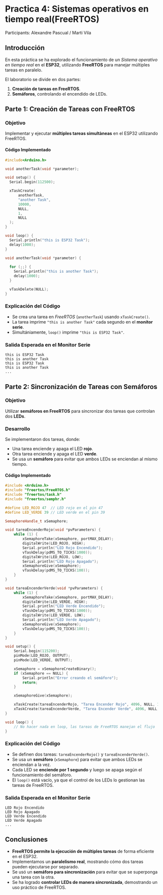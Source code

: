 # Practica 4: Sistemas operativos en tiempo real(FreeRTOS)
Participants: Alexandre Pascual / Marti Vila


## Introducción
En esta práctica se ha explorado el funcionamiento de un _Sistema operativo en tiempo real_ en el **ESP32**, utilizando **FreeRTOS** para manejar múltiples tareas en paralelo.

El laboratorio se divide en dos partes:
1. **Creación de tareas en FreeRTOS**.
2. **Semáforos**, controlando el encendido de LEDs.


## Parte 1: Creación de Tareas con FreeRTOS

### **Objetivo**
Implementar y ejecutar **múltiples tareas simultàneas** en el ESP32 utilizando FreeRTOS.

#### **Código Implementado**
```c++
#include<Arduino.h>

void anotherTask(void *parameter);

void setup() {
  Serial.begin(112500);

  xTaskCreate(
      anotherTask,     
      "another Task",  
      10000,           
      NULL,             
      1,               
      NULL              
  );
}

void loop() {
  Serial.println("this is ESP32 Task");
  delay(1000);
}

void anotherTask(void *parameter) {
  
  for (;;) {
    Serial.println("this is another Task");
    delay(1000);
  }

  vTaskDelete(NULL);
}
```

### **Explicación del Código**
- Se crea una tarea en _FreeRTOS_ (`anotherTask`) usando `xTaskCreate()`.
- La tarea imprime `"this is another Task"` cada segundo en el **monitor serie**.
- Simultániamente, `loop()` imprime `"this is ESP32 Task"`.

### **Salida Esperada en el Monitor Serie**
```
this is ESP32 Task
this is another Task
this is ESP32 Task
this is another Task
...
```

## Parte 2: Sincronización de Tareas con Semáforos

### **Objetivo**
Utilizar **semáforos en FreeRTOS** para sincronizar dos tareas que controlan dos **LEDs**.

### **Desarrollo**
Se implementaron dos tareas, donde:
- Una tarea enciende y apaga el LED **rojo**.
- Otra tarea enciende y apaga el LED **verde**.
- Se usa un **semáforo** para evitar que ambos LEDs se enciendan al mismo tiempo.

#### **Código Implementado**
```c++
#include <Arduino.h>
#include "freertos/FreeRTOS.h"
#include "freertos/task.h"
#include "freertos/semphr.h"

#define LED_ROJO 47  // LED rojo en el pin 47
#define LED_VERDE 39 // LED verde en el pin 39

SemaphoreHandle_t xSemaphore;

void tareaEncenderRojo(void *pvParameters) {
    while (1) {
        xSemaphoreTake(xSemaphore, portMAX_DELAY);
        digitalWrite(LED_ROJO, HIGH);
        Serial.println("LED Rojo Encendido");
        vTaskDelay(pdMS_TO_TICKS(1000));
        digitalWrite(LED_ROJO, LOW);
        Serial.println("LED Rojo Apagado");
        xSemaphoreGive(xSemaphore);
        vTaskDelay(pdMS_TO_TICKS(100));
    }
}

void tareaEncenderVerde(void *pvParameters) {
    while (1) {
        xSemaphoreTake(xSemaphore, portMAX_DELAY);
        digitalWrite(LED_VERDE, HIGH);
        Serial.println("LED Verde Encendido");
        vTaskDelay(pdMS_TO_TICKS(1000));
        digitalWrite(LED_VERDE, LOW);
        Serial.println("LED Verde Apagado");
        xSemaphoreGive(xSemaphore);
        vTaskDelay(pdMS_TO_TICKS(100));
    }
}

void setup() {
    Serial.begin(115200);
    pinMode(LED_ROJO, OUTPUT);
    pinMode(LED_VERDE, OUTPUT);

    xSemaphore = xSemaphoreCreateBinary();
    if (xSemaphore == NULL) {
        Serial.println("Error creando el semáforo");
        return;
    }

    xSemaphoreGive(xSemaphore);

    xTaskCreate(tareaEncenderRojo, "Tarea Encender Rojo", 4096, NULL, 1, NULL);
    xTaskCreate(tareaEncenderVerde, "Tarea Encender Verde", 4096, NULL, 1, NULL);
}

void loop() {
    // No hacer nada en loop, las tareas de FreeRTOS manejan el flujo
}
```

### **Explicación del Código**
- Se definen dos tareas: `tareaEncenderRojo()` y `tareaEncenderVerde()`.
- Se usa un **semáforo** (`xSemaphore`) para evitar que ambos LEDs se enciendan a la vez.
- Cada LED se **enciende por 1 segundo** y luego se apaga según el funcionamiento del semáforo.
- El `loop()` está vacío, ya que el control de los LEDs lo gestionan las tareas de FreeRTOS.

### **Salida Esperada en el Monitor Serie**
```
LED Rojo Encendido
LED Rojo Apagado
LED Verde Encendido
LED Verde Apagado
...
```

## Conclusiones
- **FreeRTOS permite la ejecución de múltiples tareas** de forma eficiente en el ESP32.
- Implementamos un **paralelismo real**, mostrando cómo dos tareas pueden ejecutarse por separado.
- Se usó un **semáforo para sincronización** para evitar que se superponga una tarea con la otra.
- Se ha logrado **controlar LEDs de manera sincronizada**, demostrando un uso práctico de FreeRTOS.


